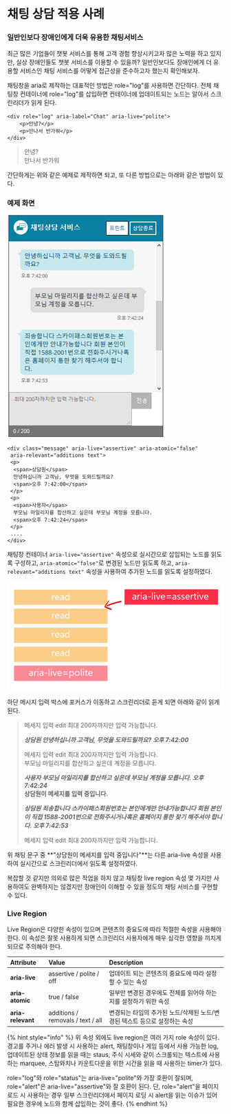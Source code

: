 # 채팅 상담 적용 사례

### 일반인보다 장애인에게 더욱 유용한 채팅서비스 

최근 많은 기업들이 챗봇 서비스를 통해 고객 경험 향상시키고자 많은 노력을 하고 있지만, 실상 장애인들도 챗봇 서비스를 이용할 수 있을까? 일반인보다도 장애인에게 더 유용할 서비스인 채팅 서비스를 어떻게 접근성을 준수하고자 했는지 확인해보자.

채팅창을 aria로 제작하는 대표적인 방법은 role="log"를 사용하면 간단하다. 전체 채팅창 컨테이너에 role="log"를 삽입하면 컨테이너에 업데이트되는 노드는 알아서 스크린리더가 읽게 된다.

```markup
<div role="log" aria-label="Chat" aria-live="polite">
    <p>안녕?</p>
    <p>만나서 반가워</p>
</div>
```

> 안녕?  
> 만나서 반가워

간단하게는 위와 같은 예제로 제작하면 되고, 또 다른 방법으로는 아래와 같은 방법이 있다. 

### 예제 화면 

![](../../.gitbook/assets/image%20%2823%29.png)

```markup
<div class="message" aria-live="assertive" aria-atomic="false" 
 aria-relevant="additions text">
 <p>
  <span>상담원</span>
  안녕하십니까 고객님, 무엇을 도와드릴까요? 
  <span>오후 7:42:00</span>
 </p>
 <p>
  <span>사용자</span>
  부모님 마일리지를 합산하고 싶은데 부모님 계정을 모릅니다.
  <span>오후 7:42:24</span>
 </p> 
 ....
</div>
```

채팅창 컨테이너 `aria-live="assertive"` 속성으로 실시간으로 삽입되는 노드를 읽도록 구성하고, `aria-atomic="false"`로 변경된 노드만 읽도록 하고, `aria-relevant="additions text"` 속성을 사용하여 추가된 노드를 읽도록 설정하였다.

![](../../.gitbook/assets/1.png)

하단 메시지 입력 박스에 포커스가 이동하고 스크린리더로 듣게 되면 아래와 같이 읽게 된다.

> 메세지 입력  edit  최대 200자까지만 입력 가능합니다.  
>   
> _**상담원 안녕하십니까 고객님, 무엇을 도와드릴까요? 오후 7:42:00**_  
>
> 메세지 입력  edit  최대 200자까지만 입력 가능합니다.  
> 부모님 마일리지를 합산하고 싶은데 계정을 모릅니다.
>
> _**사용자 부모님 마일리지를 합산하고 싶은데 부모님 계정을 모릅니다. 오후 7:42:24**_  
> ****상담원이 메세지를 입력 중입니다**.**
>
> _**상담원 죄송합니다 스카이패스회원번호는 본인에게만 안내가능합니다 회원 본인이 직접 1588-2001번으로 전화주시거나혹은 홈페이지 통한 찾기 해주셔야 합니다.  오후 7:42:53**_  
>
> 메세지 입력  edit  최대 200자까지만 입력 가능합니다.

위 채팅 문구 중 **"상담원이 메세지를 입력 중입니다"**는 다른 aria-live 속성을 사용하여 실시간으로 스크린리더에서 읽도록 설정하였다.

복잡할 것 같지만 의외로 많은 작업을 하지 않고 채팅창 live region 속성 몇 가지만 사용하여도 완벽하지는 않겠지만 장애인이 이해할 수 있을 정도의 채팅 서비스를 구현할 수 있다.

### Live Region

Live Region은 다양한 속성이 있으며 콘텐츠의 중요도에 따라 적절한 속성을 사용해야 한다.  이 속성은 잘못 사용하게 되면 스크린리더 사용자에게  매우 심각한 영향을 끼치게 되므로 주의해야 한다.

| Attribute | Value | Description |
| :--- | :--- | :--- |
| **aria-live** | assertive / polite / off | 업데이트 되는 콘텐츠의 중요도에 따라 설정할 수 있는 속성 |
| **aria-atomic** | true / false | 일부만 변경된 경우에도 전체를 읽어야 하는지를 설정하기 위한 속성 |
| **aria-relevant** | additions / removals / text / all | 변경되는 타입의 추가된 노드/삭제된 노드/변경된 텍스트 등으로 설정하는 속성 |

{% hint style="info" %}
위 속성 외에도 live region은 여러 가지 role 속성이 있다.  
경고를 주거나 에러 발생 시 사용하는 alert, 채팅창이나 게임 등에서 사용 가능한 log, 업데이트된 상태 정보를 읽을 때는 staus, 주식 시세와 같이 스크롤되는 텍스트에 사용하는 marquee,  스탑와치나 카운트다운을 위한 시간을 읽을 때 사용하는 timer가 있다.

role="log"와 role="status"는 aria-live="polite"와 가장 호환이 잘되며, role="alert"은 aria-live="assertive"와 잘 호환이 된다. 단, role="alert"을 페이지 로드 시 사용하는 경우 일부 스크린리더에서 페이지 로딩 시 alert을 읽는 이슈가 있어 필요한 경우에 노드와 함께 삽입하는 것이 좋다.
{% endhint %}

